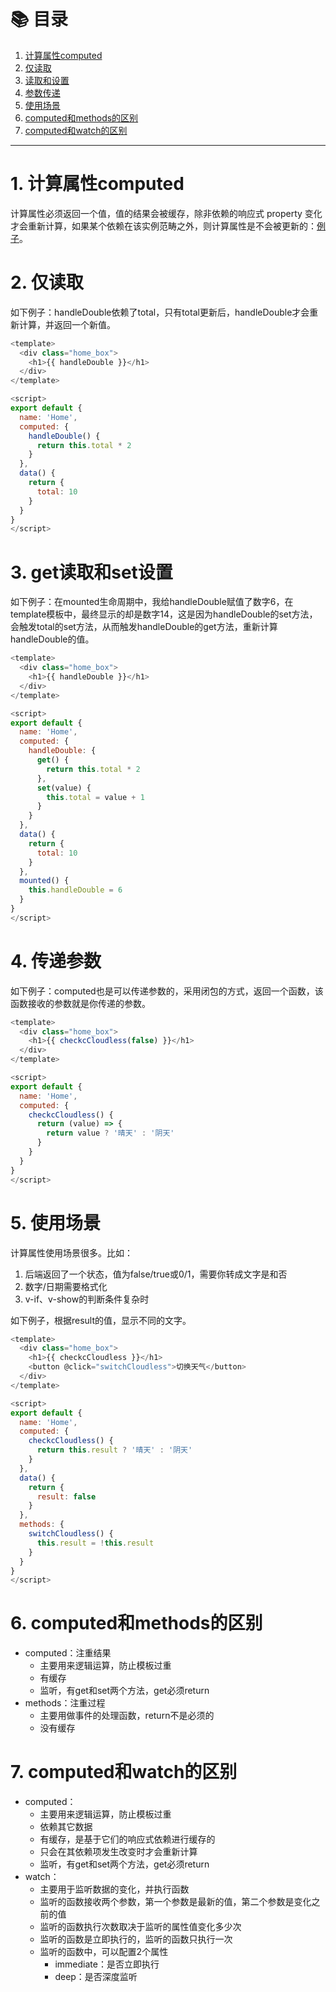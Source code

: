 # 📚 目录

1. [计算属性computed](#1-计算属性computed)
2. [仅读取](#2-仅读取)
3. [读取和设置](#3-读取和设置)
4. [参数传递](#4-参数传递)
5. [使用场景](#5-使用场景)
6. [computed和methods的区别](#6-computed和methods的区别)
7. [computed和watch的区别](#7-computed和watch的区别)
---

# 1. 计算属性computed

计算属性必须返回一个值，值的结果会被缓存，除非依赖的响应式 property 变化才会重新计算，如果某个依赖在该实例范畴之外，则计算属性是不会被更新的：[例子](#2-仅读取)。

# 2. 仅读取

如下例子：handleDouble依赖了total，只有total更新后，handleDouble才会重新计算，并返回一个新值。

```javascript
<template>
  <div class="home_box">
    <h1>{{ handleDouble }}</h1>
  </div>
</template>

<script>
export default {
  name: 'Home',
  computed: {
    handleDouble() {
      return this.total * 2
    }
  },
  data() {
    return {
      total: 10
    }
  }
}
</script>
```

# 3. get读取和set设置

如下例子：在mounted生命周期中，我给handleDouble赋值了数字6，在template模板中，最终显示的却是数字14，这是因为handleDouble的set方法，会触发total的set方法，从而触发handleDouble的get方法，重新计算handleDouble的值。

```javascript
<template>
  <div class="home_box">
    <h1>{{ handleDouble }}</h1>
  </div>
</template>

<script>
export default {
  name: 'Home',
  computed: {
    handleDouble: {
      get() {
        return this.total * 2
      },
      set(value) {
        this.total = value + 1
      }
    }
  },
  data() {
    return {
      total: 10
    }
  },
  mounted() {
    this.handleDouble = 6
  }
}
</script>
```

# 4. 传递参数

如下例子：computed也是可以传递参数的，采用闭包的方式，返回一个函数，该函数接收的参数就是你传递的参数。

```javascript
<template>
  <div class="home_box">
    <h1>{{ checkcCloudless(false) }}</h1>
  </div>
</template>

<script>
export default {
  name: 'Home',
  computed: {
    checkcCloudless() {
      return (value) => {
        return value ? '晴天' : '阴天'
      }
    }
  }
}
</script>
```

# 5. 使用场景

计算属性使用场景很多。比如：

1. 后端返回了一个状态，值为false/true或0/1，需要你转成文字是和否
2. 数字/日期需要格式化
3. v-if、v-show的判断条件复杂时

如下例子，根据result的值，显示不同的文字。

```javascript
<template>
  <div class="home_box">
    <h1>{{ checkcCloudless }}</h1>
    <button @click="switchCloudless">切换天气</button>
  </div>
</template>

<script>
export default {
  name: 'Home',
  computed: {
    checkcCloudless() {
      return this.result ? '晴天' : '阴天'
    }
  },
  data() {
    return {
      result: false
    }
  },
  methods: {
    switchCloudless() {
      this.result = !this.result
    }
  }
}
</script>
```

# 6. computed和methods的区别

- computed：注重结果
    - 主要用来逻辑运算，防止模板过重
    - 有缓存
    - 监听，有get和set两个方法，get必须return
- methods：注重过程
    - 主要用做事件的处理函数，return不是必须的
    - 没有缓存

# 7. computed和watch的区别

- computed：
    - 主要用来逻辑运算，防止模板过重
    - 依赖其它数据
    - 有缓存，是基于它们的响应式依赖进行缓存的
    - 只会在其依赖项发生改变时才会重新计算
    - 监听，有get和set两个方法，get必须return
- watch：
    - 主要用于监听数据的变化，并执行函数
    - 监听的函数接收两个参数，第一个参数是最新的值，第二个参数是变化之前的值
    - 监听的函数执行次数取决于监听的属性值变化多少次
    - 监听的函数是立即执行的，监听的函数只执行一次
    - 监听的函数中，可以配置2个属性
        - immediate：是否立即执行
        - deep：是否深度监听